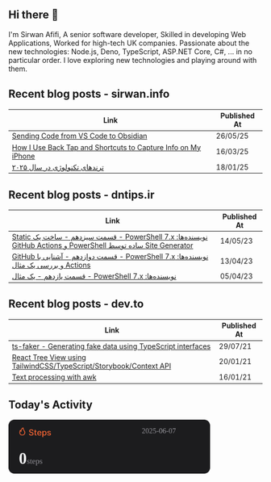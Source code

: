 ## Hi there 👋

I'm Sirwan Afifi, A senior software developer, Skilled in developing Web Applications, Worked for high-tech UK companies. Passionate about the new technologies: Node.js, Deno, TypeScript, ASP.NET Core, C#, ... in no particular order. I love exploring new technologies and playing around with them.

## Recent blog posts - sirwan.info
| Link | Published At |
| --- | --- |
| [Sending Code from VS Code to Obsidian](https://sirwan.info/blog/en/weekend-project-code-clipper/) | 26/05/25 |
| [How I Use Back Tap and Shortcuts to Capture Info on My iPhone](https://sirwan.info/blog/en/how-i-use-back-tap-and-shortcuts-to-capture-info-on-my-iphone/) | 16/03/25 |
| [ترندهای تکنولوژی در سال ۲۰۲۵](https://sirwan.info/blog/fa/tech-trends-2025/) | 18/01/25 |

## Recent blog posts - dntips.ir
| Link | Published At |
| --- | --- |
| [‫نویسنده‌ها: PowerShell 7.x - قسمت سیزدهم - ساخت یک Static Site Generator ساده توسط PowerShell و GitHub Actions](https://www.dntips.ir/post/3477?utm_source=feed&utm_medium=rss&utm_campaign=featured&utm_updated=1402-02-24-04-15) | 14/05/23 |
| [‫نویسنده‌ها: PowerShell 7.x - قسمت دوازدهم - آشنایی با GitHub Actions و بررسی یک مثال](https://www.dntips.ir/post/3475?utm_source=feed&utm_medium=rss&utm_campaign=featured&utm_updated=1402-01-25-01-50) | 13/04/23 |
| [‫نویسنده‌ها: PowerShell 7.x - قسمت یازدهم - یک مثال](https://www.dntips.ir/post/3466?utm_source=feed&utm_medium=rss&utm_campaign=featured&utm_updated=1402-01-16-13-05) | 05/04/23 |

## Recent blog posts - dev.to
| Link | Published At |
| --- | --- |
| [ts-faker - Generating fake data using TypeScript interfaces](https://dev.to/sirwanafifi/ts-faker-generating-fake-data-using-typescript-interfaces-2em2) | 29/07/21 |
| [React Tree View using TailwindCSS/TypeScript/Storybook/Context API](https://dev.to/sirwanafifi/react-tree-view-using-tailwindcss-typescript-storybook-context-api-11i9) | 20/01/21 |
| [Text processing with awk](https://dev.to/sirwanafifi/text-processing-with-awk-4jic) | 16/01/21 |

##

## Today's Activity

<img src="./assets/step.svg" width="400px">











































































































































































